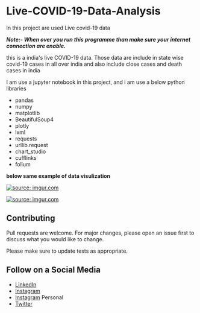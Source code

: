# Live-COVID-19-Data-Analysis


In this project are used Live covid-19 data

***Note:- When over you run this programme than make sure your internet connection are enable.***

this is a india's live COVID-19 data. Those data are include in state wise covid-19 cases in all over india and also include close cases and death cases in india

I am use a jupyter notebook in this project, and i am use a below python libraries 
 - pandas
 - numpy
 - matplotlib
 - BeautifulSoup4
 - plotly
 - lxml
 - requests
 - urllib.request
 - chart_studio
 - cufflinks
 - folium

**below same example of data visulization**


<a href="https://imgur.com/dlGGnyG"><img src="https://i.imgur.com/dlGGnyG.png" title="source: imgur.com" /></a>


<a href="https://imgur.com/UAoVO8C"><img src="https://i.imgur.com/UAoVO8C.png" title="source: imgur.com" /></a>


## Contributing
Pull requests are welcome. For major changes, please open an issue first to discuss what you would like to change.

Please make sure to update tests as appropriate.

## Follow on a Social Media
- [LinkedIn](https://bit.ly/2rGRTA5)
- [Instagram](https://bit.ly/3b9Qeo4)
- [Instagram](https://bit.ly/32SXHV0) Personal
- [Twitter](https://bit.ly/3dbLJLC)
